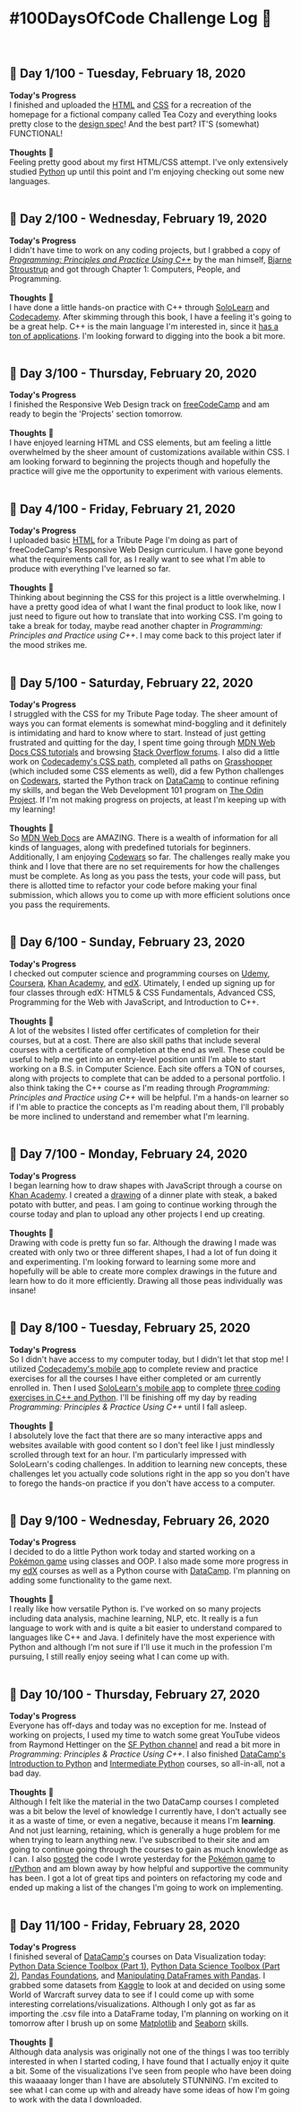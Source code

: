 # #100DaysOfCode Challenge Log  :memo:
###### <br>
## :calendar: Day 1/100 - Tuesday, February 18, 2020
**Today's Progress**
<br>
I finished and uploaded the [HTML](https://github.com/Electrila/100-days-of-code/blob/master/Tea%20Cozy/index.html) and [CSS](https://github.com/Electrila/100-days-of-code/blob/master/Tea%20Cozy/style.css) for a recreation of the homepage for a fictional company called Tea Cozy and everything looks pretty close to the [design spec](https://s3.amazonaws.com/codecademy-content/courses/freelance-1/unit-4/img-tea-cozy-redline.jpg)! And the best part? IT'S (somewhat) FUNCTIONAL!
<br>
<br>
**Thoughts**  :thought_balloon:
<br>
Feeling pretty good about my first HTML/CSS attempt.  I've only extensively studied [Python](https://www.python.org/) up until this point and I'm enjoying checking out some new languages.
<br>
<br>
## :calendar: Day 2/100 - Wednesday, February 19, 2020
**Today's Progress**
<br>
I didn't have time to work on any coding projects, but I grabbed a copy of [*Programming: Principles and Practice Using C++*](https://www.amazon.com/Programming-Principles-Practice-Using-C-ebook/dp/B00KPTEH8C) by the man himself, [Bjarne Stroustrup](http://www.stroustrup.com/) and got through Chapter 1: Computers, People, and Programming.
<br>
<br>
**Thoughts**  :thought_balloon:
<br>
I have done a little hands-on practice with C++ through [SoloLearn](https://www.sololearn.com/) and [Codecademy](https://www.codecademy.com/learn/learn-c-plus-plus).  After skimming through this book, I have a feeling it's going to be a great help.  C++ is the main language I'm interested in, since it [has a ton of applications](http://www.stroustrup.com/applications.html).  I'm looking forward to digging into the book a bit more.
<br>
<br>
## :calendar: Day 3/100 - Thursday, February 20, 2020
**Today's Progress**
<br>
I finished the Responsive Web Design track on [freeCodeCamp](https://www.freecodecamp.org/learn) and am ready to begin the 'Projects' section tomorrow.
<br>
<br>
**Thoughts**  :thought_balloon:
<br>
I have enjoyed learning HTML and CSS elements, but am feeling a little overwhelmed by the sheer amount of customizations available within CSS.  I am looking forward to beginning the projects though and hopefully the practice will give me the opportunity to experiment with various elements.
<br>
<br>
## :calendar: Day 4/100 - Friday, February 21, 2020
**Today's Progress**
<br>
I uploaded basic [HTML](https://github.com/Electrila/100-days-of-code/blob/master/Tribute%20Page/index.html) for a Tribute Page I'm doing as part of freeCodeCamp's Responsive Web Design curriculum.  I have gone beyond what the requirements call for, as I really want to see what I'm able to produce with everything I've learned so far.
<br>
<br>
**Thoughts**  :thought_balloon:
<br>
Thinking about beginning the CSS for this project is a little overwhelming.  I have a pretty good idea of what I want the final product to look like, now I just need to figure out how to translate that into working CSS.  I'm going to take a break for today, maybe read another chapter in *Programming: Principles and Practice using C++*.  I may come back to this project later if the mood strikes me.
<br>
<br>
## :calendar: Day 5/100 - Saturday, February 22, 2020
**Today's Progress**
<br>
I struggled with the CSS for my Tribute Page today.  The sheer amount of ways you can format elements is somewhat mind-boggling and it definitely is intimidating and hard to know where to start.  Instead of just getting frustrated and quitting for the day, I spent time going through [MDN Web Docs CSS tutorials](https://developer.mozilla.org/en-US/docs/Web/CSS) and browsing [Stack Overflow forums](https://stackoverflow.com).  I also did a little work on [Codecademy's CSS path](https://www.codecademy.com/learn/learn-css), completed all paths on [Grasshopper](https://learn.grasshopper.app/) (which included some CSS elements as well), did a few Python challenges on [Codewars](https://www.codewars.com/dashboard), started the Python track on [DataCamp](https://learn.datacamp.com/) to continue refining my skills, and began the Web Development 101 program on [The Odin Project](https://www.theodinproject.com/dashboard).  If I'm not making progress on projects, at least I'm keeping up with my learning!
<br>
<br>
**Thoughts**  :thought_balloon:
<br>
So [MDN Web Docs](https://developer.mozilla.org/en-US/) are AMAZING.  There is a wealth of information for all kinds of languages, along with predefined tutorials for beginners.  Additionally, I am enjoying [Codewars](https://www.codewars.com/dashboard) so far.  The challenges really make you think and I love that there are no set requirements for how the challenges must be complete.  As long as you pass the tests, your code will pass, but there is allotted time to refactor your code before making your final submission, which allows you to come up with more efficient solutions once you pass the requirements.
<br>
<br>
## :calendar: Day 6/100 - Sunday, February 23, 2020
**Today's Progress**
<br>
I checked out computer science and programming courses on [Udemy](https://www.udemy.com/), [Coursera](https://www.coursera.org/), [Khan Academy](https://www.khanacademy.org), and [edX](https://www.edx.org/).  Utimately, I ended up signing up for four classes through edX: HTML5 & CSS Fundamentals, Advanced CSS, Programming for the Web with JavaScript, and Introduction to C++.
<br>
<br>
**Thoughts**  :thought_balloon:
<br>
A lot of the websites I listed offer certificates of completion for their courses, but at a cost.  There are also skill paths that include several courses with a certificate of completion at the end as well.  These could be useful to help me get into an entry-level position until I'm able to start working on a B.S. in Computer Science.  Each site offers a TON of courses, along with projects to complete that can be added to a personal portfolio.  I also think taking the C++ course as I'm reading through *Programming: Principles and Practice using C++* will be helpful.  I'm a hands-on learner so if I'm able to practice the concepts as I'm reading about them, I'll probably be more inclined to understand and remember what I'm learning.
<br>
<br>
## :calendar: Day 7/100 - Monday, February 24, 2020
**Today's Progress**
<br>
I began learning how to draw shapes with JavaScript through a course on [Khan Academy](https://www.khanacademy.org).  I created a [drawing](https://github.com/Electrila/100-days-of-code/blob/master/JS%20Drawings/dinner.js) of a dinner plate with steak, a baked potato with butter, and peas.  I am going to continue working through the course today and plan to upload any other projects I end up creating.
<br>
<br>
**Thoughts**  :thought_balloon:
<br>
Drawing with code is pretty fun so far.  Although the drawing I made was created with only two or three different shapes, I had a lot of fun doing it and experimenting.  I'm looking forward to learning some more and hopefully will be able to create more complex drawings in the future and learn how to do it more efficiently.  Drawing all those peas individually was insane!
<br>
<br>
## :calendar: Day 8/100 - Tuesday, February 25, 2020
**Today's Progress**
<br>
So I didn't have access to my computer today, but I didn't let that stop me! I utilized [Codecademy's mobile app](https://play.google.com/store/apps/details?id=com.ryzac.codecademygo) to complete review and practice exercises for all the courses I have either completed or am currently enrolled in. Then I used [SoloLearn's mobile app](https://play.google.com/store/apps/details?id=com.sololearn) to complete [three coding exercises in C++ and Python](https://github.com/Electrila/100-days-of-code/tree/master/SoloLearn%20Challenges). I'll be finishing off my day by reading *Programming: Principles & Practice Using C++* until I fall asleep.
<br>
<br>
**Thoughts**  :thought_balloon:
<br>
I absolutely love the fact that there are so many interactive apps and websites available with good content so I don't feel like I just mindlessly scrolled through text for an hour. I'm particularly impressed with SoloLearn's coding challenges. In addition to learning new concepts, these challenges let you actually code solutions right in the app so you don't have to forego the hands-on practice if you don't have access to a computer.
<br>
<br>
## :calendar: Day 9/100 - Wednesday, February 26, 2020
**Today's Progress**
<br>
I decided to do a little Python work today and started working on a [Pokémon game](https://github.com/Electrila/100-days-of-code/blob/master/Pokemon%20Master/pokemon.py) using classes and OOP. I also made some more progress in my [edX](https://www.edx.org/) courses as well as a Python course with [DataCamp](https://www.datacamp.com/). I'm planning on adding some functionality to the game next.
<br>
<br>
**Thoughts**  :thought_balloon:
<br>
I really like how versatile Python is. I've worked on so many projects including data analysis, machine learning, NLP, etc. It really is a fun language to work with and is quite a bit easier to understand compared to languages like C++ and Java. I definitely have the most experience with Python and although I'm not sure if I'll use it much in the profession I'm pursuing, I still really enjoy seeing what I can come up with. 
<br>
<br>
## :calendar: Day 10/100 - Thursday, February 27, 2020
**Today's Progress**
<br>
Everyone has off-days and today was no exception for me.  Instead of working on projects, I used my time to watch some great YouTube videos from Raymond Hettinger on the [SF Python channel](https://www.youtube.com/channel/UC51aOZF5nnderbuar5D5ifw/videos) and read a bit more in *Programming: Principles & Practice Using C++*. I also finished [DataCamp's](https://learn.datacamp.com/) [Introduction to Python](https://learn.datacamp.com/courses/intro-to-python-for-data-science) and [Intermediate Python](https://learn.datacamp.com/courses/intermediate-python) courses, so all-in-all, not a bad day.
<br>
<br>
**Thoughts**  :thought_balloon:
<br>
Although I felt like the material in the two DataCamp courses I completed was a bit below the level of knowledge I currently have, I don't actually see it as a waste of time, or even a negative, because it means I'm **learning**. And not just learning, retaining, which is generally a huge problem for me when trying to learn anything new. I've subscribed to their site and am going to continue going through the courses to gain as much knowledge as I can. I also [posted](https://www.reddit.com/r/Python/comments/fa5z66/i_used_oop_to_start_making_a_pok%C3%A9mon_game_im/) the code I wrote yesterday for the [Pokémon game](https://github.com/Electrila/100-days-of-code/blob/master/Pokemon%20Master/pokemon.py) to [r/Python](https://www.reddit.com/r/Python/) and am blown away by how helpful and supportive the community has been. I got a lot of great tips and pointers on refactoring my code and ended up making a list of the changes I'm going to work on implementing.
<br>
<br>
## :calendar: Day 11/100 - Friday, February 28, 2020
**Today's Progress**
<br>
I finished several of [DataCamp's](https://learn.datacamp.com/) courses on Data Visualization today: [Python Data Science Toolbox (Part 1)](https://learn.datacamp.com/courses/python-data-science-toolbox-part-1), [Python Data Science Toolbox (Part 2)](https://learn.datacamp.com/courses/python-data-science-toolbox-part-2), [Pandas Foundations](https://learn.datacamp.com/courses/pandas-foundations), and [Manipulating DataFrames with Pandas](https://learn.datacamp.com/courses/manipulating-dataframes-with-pandas). I grabbed some datasets from [Kaggle](https://www.kaggle.com/datasets) to look at and decided on using some World of Warcraft survey data to see if I could come up with some interesting correlations/visualizations. Although I only got as far as importing the .csv file into a DataFrame today, I'm planning on working on it tomorrow after I brush up on some [Matplotlib](https://matplotlib.org/) and [Seaborn](https://seaborn.pydata.org/) skills.
<br>
<br>
**Thoughts**  :thought_balloon:
<br>
Although data analysis was originally not one of the things I was too terribly interested in when I started coding, I have found that I actually enjoy it quite a bit. Some of the visualizations I've seen from people who have been doing this waaaaay longer than I have are absolutely STUNNING. I'm excited to see what I can come up with and already have some ideas of how I'm going to work with the data I downloaded.
